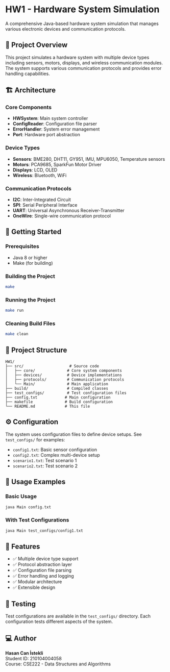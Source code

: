 # HW1 - Hardware System Simulation

A comprehensive Java-based hardware system simulation that manages various electronic devices and communication protocols.

## 🎯 Project Overview

This project simulates a hardware system with multiple device types including sensors, motors, displays, and wireless communication modules. The system supports various communication protocols and provides error handling capabilities.

## 🏗️ Architecture

### Core Components

- **HWSystem**: Main system controller
- **ConfigReader**: Configuration file parser
- **ErrorHandler**: System error management
- **Port**: Hardware port abstraction

### Device Types

- **Sensors**: BME280, DHT11, GY951, IMU, MPU6050, Temperature sensors
- **Motors**: PCA9685, SparkFun Motor Driver
- **Displays**: LCD, OLED
- **Wireless**: Bluetooth, WiFi

### Communication Protocols

- **I2C**: Inter-Integrated Circuit
- **SPI**: Serial Peripheral Interface
- **UART**: Universal Asynchronous Receiver-Transmitter
- **OneWire**: Single-wire communication protocol

## 🚀 Getting Started

### Prerequisites

- Java 8 or higher
- Make (for building)

### Building the Project

```bash
make
```

### Running the Project

```bash
make run
```

### Cleaning Build Files

```bash
make clean
```

## 📁 Project Structure

```
HW1/
├── src/                    # Source code
│   ├── core/              # Core system components
│   ├── devices/           # Device implementations
│   ├── protocols/         # Communication protocols
│   └── Main/              # Main application
├── build/                 # Compiled classes
├── test_configs/          # Test configuration files
├── config.txt            # Main configuration
├── makefile              # Build configuration
└── README.md             # This file
```

## ⚙️ Configuration

The system uses configuration files to define device setups. See `test_configs/` for examples:

- `config1.txt`: Basic sensor configuration
- `config2.txt`: Complex multi-device setup
- `scenario1.txt`: Test scenario 1
- `scenario2.txt`: Test scenario 2

## 🔧 Usage Examples

### Basic Usage

```bash
java Main config.txt
```

### With Test Configurations

```bash
java Main test_configs/config1.txt
```

## 📝 Features

- ✅ Multiple device type support
- ✅ Protocol abstraction layer
- ✅ Configuration file parsing
- ✅ Error handling and logging
- ✅ Modular architecture
- ✅ Extensible design

## 🐛 Testing

Test configurations are available in the `test_configs/` directory. Each configuration tests different aspects of the system.

## ‍💻 Author

**Hasan Can İstekli**  
Student ID: 210104004058  
Course: CSE222 - Data Structures and Algorithms
